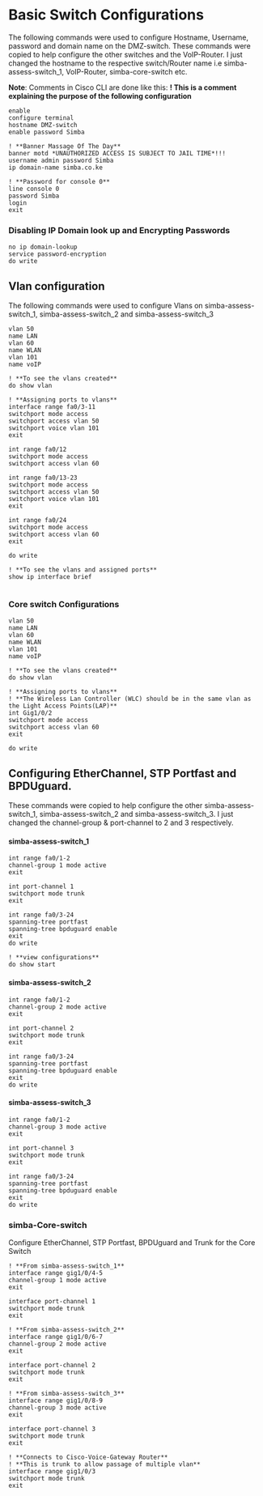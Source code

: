 # Basic Switch Configurations
The following commands were used to configure Hostname, Username, password and domain name on the DMZ-switch.
These commands were copied to help configure the other switches and the VoIP-Router. I just changed the hostname to the respective switch/Router name i.e simba-assess-switch_1, VoIP-Router, simba-core-switch etc.

**Note**: Comments in Cisco CLI are done like this:
**! This is a comment explaining the purpose of the following configuration**

```
enable
configure terminal
hostname DMZ-switch
enable password Simba

! **Banner Massage Of The Day**
banner motd *UNAUTHORIZED ACCESS IS SUBJECT TO JAIL TIME*!!!
username admin password Simba
ip domain-name simba.co.ke

! **Password for console 0**
line console 0
password Simba
login
exit
```
### Disabling IP Domain look up and Encrypting Passwords

```
no ip domain-lookup
service password-encryption 
do write

```

## Vlan configuration
The following commands were used to configure Vlans on simba-assess-switch_1, simba-assess-switch_2 and simba-assess-switch_3

```
vlan 50
name LAN
vlan 60
name WLAN
vlan 101
name voIP

! **To see the vlans created**
do show vlan

! **Assigning ports to vlans**
interface range fa0/3-11
switchport mode access
switchport access vlan 50
switchport voice vlan 101
exit

int range fa0/12
switchport mode access
switchport access vlan 60

int range fa0/13-23
switchport mode access
switchport access vlan 50
switchport voice vlan 101
exit

int range fa0/24
switchport mode access
switchport access vlan 60
exit

do write

! **To see the vlans and assigned ports**
show ip interface brief


```
### Core switch Configurations
```
vlan 50
name LAN
vlan 60
name WLAN
vlan 101
name voIP

! **To see the vlans created**
do show vlan

! **Assigning ports to vlans**
! **The Wireless Lan Controller (WLC) should be in the same vlan as the Light Access Points(LAP)**
int Gig1/0/2
switchport mode access
switchport access vlan 60
exit

do write
```
## Configuring EtherChannel, STP Portfast and BPDUguard.
These commands were copied to help configure the other simba-assess-switch_1, simba-assess-switch_2 and simba-assess-switch_3. I just changed the channel-group  & port-channel to 2 and 3 respectively. 

#### simba-assess-switch_1
```
int range fa0/1-2
channel-group 1 mode active
exit

int port-channel 1
switchport mode trunk
exit

int range fa0/3-24
spanning-tree portfast
spanning-tree bpduguard enable
exit
do write

! **view configurations**
do show start
```

#### simba-assess-switch_2
```
int range fa0/1-2
channel-group 2 mode active
exit

int port-channel 2
switchport mode trunk
exit

int range fa0/3-24
spanning-tree portfast
spanning-tree bpduguard enable
exit
do write
```

#### simba-assess-switch_3
```
int range fa0/1-2
channel-group 3 mode active
exit

int port-channel 3
switchport mode trunk
exit

int range fa0/3-24
spanning-tree portfast
spanning-tree bpduguard enable
exit
do write
```
### simba-Core-switch
Configure EtherChannel, STP Portfast, BPDUguard and Trunk for the Core Switch
```
! **From simba-assess-switch_1**
interface range gig1/0/4-5
channel-group 1 mode active
exit

interface port-channel 1
switchport mode trunk
exit

! **From simba-assess-switch_2**
interface range gig1/0/6-7
channel-group 2 mode active
exit

interface port-channel 2
switchport mode trunk
exit

! **From simba-assess-switch_3**
interface range gig1/0/8-9
channel-group 3 mode active
exit

interface port-channel 3
switchport mode trunk
exit

! **Connects to Cisco-Voice-Gateway Router**
! **This is trunk to allow passage of multiple vlan**
interface range gig1/0/3
switchport mode trunk
exit
```
